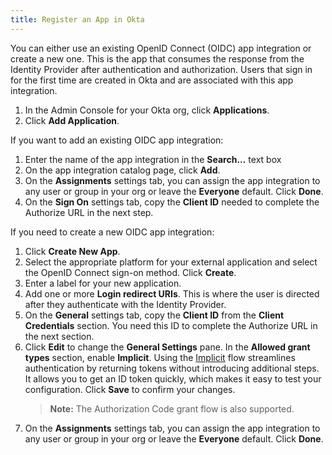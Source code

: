 ```yaml
---
title: Register an App in Okta
---
```

You can either use an existing OpenID Connect (OIDC) app integration or create a new one. This is the app that consumes the response from the Identity Provider after authentication and authorization. Users that sign in for the first time are created in Okta and are associated with this app integration.

1. In the Admin Console for your Okta org, click **Applications**.
1. Click **Add Application**.

If you want to add an existing OIDC app integration:

1. Enter the name of the app integration in the **Search...** text box
1. On the app integration catalog page, click **Add**.
1. On the **Assignments** settings tab, you can assign the app integration to any user or group in your org or leave the **Everyone** default. Click **Done**.
1. On the **Sign On** settings tab, copy the **Client ID** needed to complete the Authorize URL in the next step.

If you need to create a new OIDC app integration:

1. Click **Create New App**.
1. Select the appropriate platform for your external application and select the OpenID Connect sign-on method. Click **Create**.
1. Enter a label for your new application.
1. Add one or more **Login redirect URIs**. This is where the user is directed after they authenticate with the Identity Provider.
1. On the **General** settings tab, copy the **Client ID** from the **Client Credentials** section. You need this ID to complete the Authorize URL in the next section.
1. Click **Edit** to change the **General Settings** pane. In the **Allowed grant types** section, enable **Implicit**. Using the [Implicit](/docs/guides/implement-implicit/overview/) flow streamlines authentication by returning tokens without introducing additional steps. It allows you to get an ID token quickly, which makes it easy to test your configuration. Click **Save** to confirm your changes.
    > **Note:** The Authorization Code grant flow is also supported.
1. On the **Assignments** settings tab, you can assign the app integration to any user or group in your org or leave the **Everyone** default. Click **Done**.

<NextSectionLink/>
